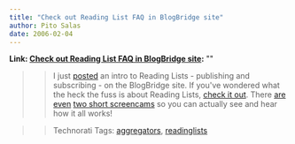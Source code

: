 ```yaml
---
title: "Check out Reading List FAQ in BlogBridge site"
author: Pito Salas
date: 2006-02-04
---
```


**Link: [Check out Reading List FAQ in BlogBridge site](None):** ""


>>

>> I just
[posted](<http://www.blogbridge.com/archives/2006/02/what_is_a_blogb.php>) an
intro to Reading Lists - publishing and subscribing - on the BlogBridge site.
If you've wondered what the heck the fuss is about Reading Lists, [check it
out](<http://www.blogbridge.com/archives/2006/02/what_is_a_blogb.php>). There
[are even](<http://www.blogbridge.com/archives/2006/01/new_screencast.php>)
[two short
screencams](<http://www.blogbridge.com/movies/bbreadinglistpub.mov>) so you
can actually see and hear how it all works!

>>

>> Technorati Tags:
[aggregators](<http://www.technorati.com/tag/aggregators>),
[readinglists](<http://www.technorati.com/tag/readinglists>)


